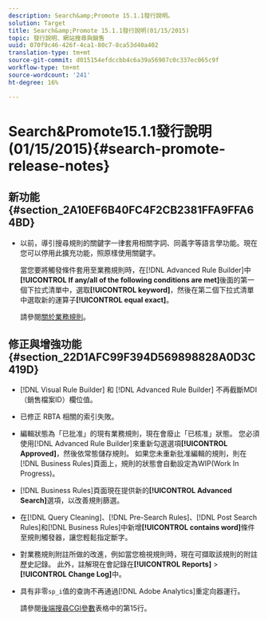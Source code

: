 ```yaml
---
description: Search&amp;Promote 15.1.1發行說明。
solution: Target
title: Search&amp;Promote 15.1.1發行說明(01/15/2015)
topic: 發行說明、網站搜尋與銷售
uuid: 070f9c46-426f-4ca1-80c7-8ca53d40a402
translation-type: tm+mt
source-git-commit: d015154efdccbb4c6a39a56907c0c337ec065c9f
workflow-type: tm+mt
source-wordcount: '241'
ht-degree: 16%

---
```



# Search&amp;Promote15.1.1發行說明(01/15/2015){#search-promote-release-notes}

## 新功能 {#section_2A10EF6B40FC4F2CB2381FFA9FFA64BD}

* 以前，導引搜尋規則的關鍵字一律套用相關字詞、同義字等語言學功能。現在您可以停用此擴充功能，照原樣使用關鍵字。

   當您要將觸發條件套用至業務規則時，在[!DNL Advanced Rule Builder]中&#x200B;**[!UICONTROL If any/all of the following conditions are met]**&#x200B;後面的第一個下拉式清單中，選取&#x200B;**[!UICONTROL keyword]**，然後在第二個下拉式清單中選取新的運算子&#x200B;**[!UICONTROL equal exact]**。

   請參閱[關於業務規則](../c-about-rules-menu/c-about-business-rules.md#concept_2A93D76216754D3D8412CDEA00BD26BD)。

## 修正與增強功能{#section_22D1AFC99F394D569898828A0D3C419D}

* [!DNL Visual Rule Builder] 和 [!DNL Advanced Rule Builder] 不再截斷MDI（銷售檔案ID）欄位值。
* 已修正 RBTA 相關的索引失敗。
* 編輯狀態為「已批准」的現有業務規則，現在會廢止「已核准」狀態。 您必須使用[!DNL Advanced Rule Builder]來重新勾選選項&#x200B;**[!UICONTROL Approved]**，然後依常態儲存規則。 如果您未重新批准編輯的規則，則在[!DNL Business Rules]頁面上，規則的狀態會自動設定為WIP(Work In Progress)。
* [!DNL Business Rules]頁面現在提供新的&#x200B;**[!UICONTROL Advanced Search]**&#x200B;選項，以改善規則篩選。
* 在[!DNL Query Cleaning]、[!DNL Pre-Search Rules]、[!DNL Post Search Rules]和[!DNL Business Rules]中新增&#x200B;**[!UICONTROL contains word]**&#x200B;條件至規則觸發器，讓您輕鬆指定斷字。
* 對業務規則附註所做的改進，例如當您檢視規則時，現在可擷取該規則的附註歷史記錄。 此外，註解現在會記錄在&#x200B;**[!UICONTROL Reports]** > **[!UICONTROL Change Log]**&#x200B;中。
* 具有非零`sp_i`值的查詢不再通過[!DNL Adobe Analytics]重定向器運行。

   請參閱[後端搜尋CGI參數](../c-appendices/c-cgiparameters.md#reference_582E85C3886740C98FE88CA9DF7918E8)表格中的第15行。


